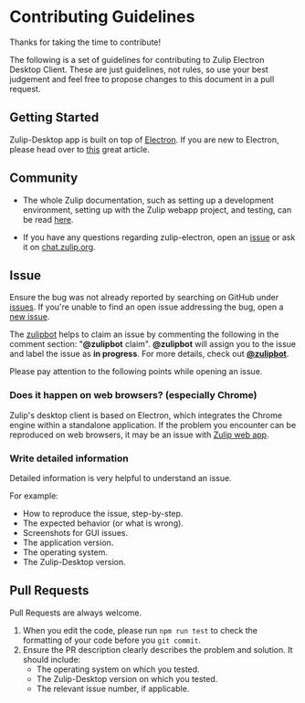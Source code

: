 # Contributing Guidelines

Thanks for taking the time to contribute!

The following is a set of guidelines for contributing to Zulip Electron Desktop Client. These are just guidelines, not rules, so use your best judgement and feel free to propose changes to this document in a pull request.

## Getting Started

Zulip-Desktop app is built on top of [Electron](http://electron.atom.io/). If you are new to Electron, please head over to [this](https://jlord.dev/blog/essential-electron) great article.

## Community

* The whole Zulip documentation, such as setting up a development environment, setting up with the Zulip webapp project, and testing, can be read [here](https://zulip.readthedocs.io).

* If you have any questions regarding zulip-electron, open an [issue](https://github.com/zulip/zulip-electron/issues/new/) or ask it on [chat.zulip.org](https://chat.zulip.org/#narrow/stream/16-desktop).

## Issue
Ensure the bug was not already reported by searching on GitHub under [issues](https://github.com/zulip/zulip-electron/issues). If you're unable to find an open issue addressing the bug, open a [new issue](https://github.com/zulip/zulip-electron/issues/new).

The [zulipbot](https://github.com/zulip/zulipbot) helps to claim an issue by commenting the following in the comment section: "**@zulipbot** claim". **@zulipbot** will assign you to the issue and label the issue as **in progress**. For more details, check out [**@zulipbot**](https://github.com/zulip/zulipbot).

Please pay attention to the following points while opening an issue.

### Does it happen on web browsers? (especially Chrome)
Zulip's desktop client is based on Electron, which integrates the Chrome engine within a standalone application.
If the problem you encounter can be reproduced on web browsers, it may be an issue with [Zulip web app](https://github.com/zulip/zulip).

### Write detailed information
Detailed information is very helpful to understand an issue.

For example:
* How to reproduce the issue, step-by-step.
* The expected behavior (or what is wrong).
* Screenshots for GUI issues.
* The application version.
* The operating system.
* The Zulip-Desktop version.


## Pull Requests
Pull Requests are always welcome. 

1. When you edit the code, please run `npm run test` to check the formatting of your code before you `git commit`.
2. Ensure the PR description clearly describes the problem and solution. It should include:
   * The operating system on which you tested.
   * The Zulip-Desktop version on which you tested.
   * The relevant issue number, if applicable.

